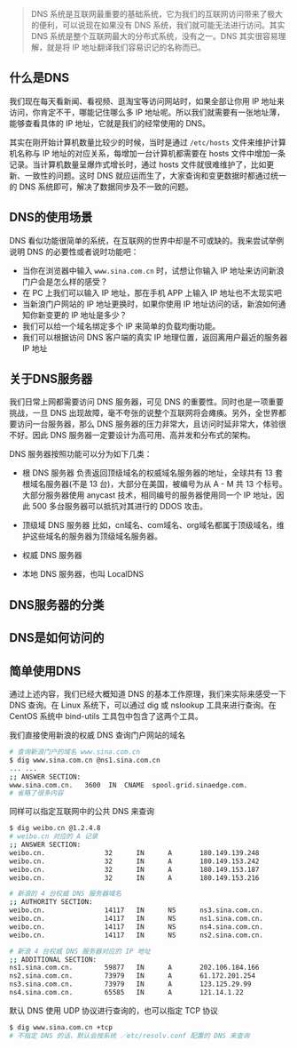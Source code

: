> DNS 系统是互联网最重要的基础系统，它为我们的互联网访问带来了极大的便利，可以说现在如果没有 DNS 系统，我们就可能无法进行访问。其实 DNS 系统是整个互联网最大的分布式系统，没有之一。DNS 其实很容易理解，就是将 IP 地址翻译我们容易识记的名称而已。

## 什么是DNS
我们现在每天看新闻、看视频、逛淘宝等访问网站时，如果全部让你用 IP 地址来访问，你肯定不干，哪能记住哪么多 IP 地址呢。所以我们就需要有一张地址薄，能够查看具体的 IP 地址，它就是我们的经常使用的 DNS。


其实在刚开始计算机数量比较少的时候，当时是通过 `/etc/hosts` 文件来维护计算机名称与 IP 地址的对应关系，每增加一台计算机都需要在 hosts 文件中增加一条记录。当计算机数量呈爆炸式增长时，通过 hosts 文件就很难维护了，比如更新、一致性的问题。这时 DNS 就应运而生了，大家查询和变更数据时都通过统一的 DNS 系统即可，解决了数据同步及不一致的问题。


## DNS的使用场景
DNS 看似功能很简单的系统，在互联网的世界中却是不可或缺的。我来尝试举例说明 DNS 的必要性或者说时功能吧：
* 当你在浏览器中输入 `www.sina.com.cn` 时，试想让你输入 IP 地址来访问新浪门户会是怎么样的感受？
* 在 PC 上我们可以输入 IP 地址，那在手机 APP 上输入 IP 地址也不太现实吧
* 当新浪门户网站的 IP 地址更换时，如果你使用 IP 地址访问的话，新浪如何通知你新变更的 IP 地址是多少？
* 我们可以给一个域名绑定多个 IP 来简单的负载均衡功能。
* 我们可以根据访问 DNS 客户端的真实 IP 地理位置，返回离用户最近的服务器 IP 地址


## 关于DNS服务器
我们日常上网都需要访问 DNS 服务器，可见 DNS 的重要性。同时也是一项重要挑战，一旦 DNS 出现故障，毫不夸张的说整个互联网将会瘫痪。另外，全世界都要访问一台服务器，那么 DNS 服务器的压力非常大，且访问时延非常大，体验很不好。因此 DNS 服务器一定要设计为高可用、高并发和分布式的架构。

DNS 服务器按照功能可以分为如下几类：
* 根 DNS 服务器
  负责返回顶级域名的权威域名服务器的地址，全球共有 13 套根域名服务器(不是 13 台)，大部分在美国，被编号为从 A - M 共 13 个标号。大部分服务器使用 anycast 技术，相同编号的服务器使用同一个 IP 地址，因此 500 多台服务器可以抵抗对其进行的 DDOS 攻击。
* 顶级域 DNS 服务器
  比如，cn域名、com域名、org域名都属于顶级域名，维护这些域名的服务器为顶级域名服务器。
* 权威 DNS 服务器
  
* 本地 DNS 服务器，也叫 LocalDNS


## DNS服务器的分类


## DNS是如何访问的


## 简单使用DNS
通过上述内容，我们已经大概知道 DNS 的基本工作原理，我们来实际来感受一下 DNS 查询。在 Linux 系统下，可以通过 dig 或 nslookup 工具来进行查询。在 CentOS 系统中 bind-utils 工具包中包含了这两个工具。

我们直接使用新浪的权威 DNS 查询门户网站的域名
```bash
# 查询新浪门户的域名 www.sina.com.cn
$ dig www.sina.com.cn @ns1.sina.com.cn
... ...
;; ANSWER SECTION:
www.sina.com.cn.   3600  IN  CNAME  spool.grid.sinaedge.com.
# 省略了很多内容
```

同样可以指定互联网中的公共 DNS 来查询
```bash
$ dig weibo.cn @1.2.4.8
# weibo.cn 对应的 A 记录
;; ANSWER SECTION:
weibo.cn.               32      IN      A       180.149.139.248
weibo.cn.               32      IN      A       180.149.153.242
weibo.cn.               32      IN      A       180.149.153.187
weibo.cn.               32      IN      A       180.149.153.216

# 新浪的 4 台权威 DNS 服务器域名
;; AUTHORITY SECTION:
weibo.cn.               14117   IN      NS      ns3.sina.com.cn.
weibo.cn.               14117   IN      NS      ns1.sina.com.cn.
weibo.cn.               14117   IN      NS      ns4.sina.com.cn.
weibo.cn.               14117   IN      NS      ns2.sina.com.cn.

# 新浪 4 台权威 DNS 服务器对应的 IP 地址
;; ADDITIONAL SECTION:
ns1.sina.com.cn.        59877   IN      A       202.106.184.166
ns2.sina.com.cn.        73979   IN      A       61.172.201.254
ns3.sina.com.cn.        73979   IN      A       123.125.29.99
ns4.sina.com.cn.        65585   IN      A       121.14.1.22
```

默认 DNS 使用 UDP 协议进行查询的，也可以指定 TCP 协议
```bash
$ dig www.sina.com.cn +tcp
# 不指定 DNS 的话，默认会按系统 ／etc/resolv.conf 配置的 DNS 来查询
```
